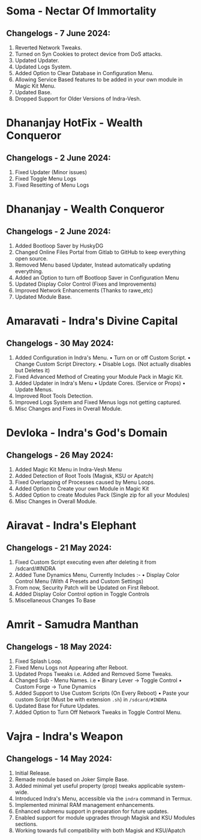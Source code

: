 # Soma - Nectar Of Immortality
## Changelogs - 7 June 2024:
1. Reverted Network Tweaks.
2. Turned on Syn Cookies to protect device from DoS attacks.
3. Updated Updater.
4. Updated Logs System.
5. Added Option to Clear Database in Configuration Menu.
6. Allowing Service Based features to be added in your own module in Magic Kit Menu.
7. Updated Base.
8. Dropped Support for Older Versions of Indra-Vesh.

# Dhananjay HotFix - Wealth Conqueror
## Changelogs - 2 June 2024:
1. Fixed Updater (Minor issues)
2. Fixed Toggle Menu Logs
3. Fixed Resetting of Menu Logs

# Dhananjay - Wealth Conqueror
## Changelogs - 2 June 2024:
1. Added Bootloop Saver by HuskyDG
2. Changed Online Files Portal from Gitlab to GitHub to keep everything open source. 
3. Removed Menu based Updater, Instead automatically updating everything.
4. Added an Option to turn off Bootloop Saver in Configuration Menu 
5. Updated Display Color Control (Fixes and Improvements) 
6. Improved Network Enhancements (Thanks to rawe_etc)
7. Updated Module Base.

# Amaravati - Indra's Divine Capital
## Changelogs - 30 May 2024:
1. Added Configuration in Indra's Menu.
 • Turn on or off Custom Script.
 • Change Custom Script Directory.
 • Disable Logs. (Not actually disables but Deletes it)
2. Fixed Advanced Method of Creating your Module Pack in Magic Kit.
3. Added Updater in Indra's Menu
 • Update Cores. (Service or Props)
 • Update Menus.
4. Improved Root Tools Detection.
5. Improved Logs System and Fixed Menus logs not getting captured.
6. Misc Changes and Fixes in Overall Module.

# Devloka - Indra's God's Domain
## Changelogs - 26 May 2024:
1. Added Magic Kit Menu in Indra-Vesh Menu
2. Added Detection of Root Tools (Magisk, KSU or Apatch)
3. Fixed Overlapping of Processes caused by Menu Loops.
4. Added Option to Create your own Module in Magic Kit 
5. Added Option to create Modules Pack (Single zip for all your Modules)
6. Misc Changes in Overall Module.

# Airavat - Indra's Elephant
## Changelogs - 21 May 2024:
1. Fixed Custom Script executing even after deleting it from /sdcard/#INDRA
2. Added Tune Dynamics Menu, Currently Includes :-
 • Display Color Control Menu (With 4 Presets and Custom Settings)
3. From now, Security Patch will be Updated on First Reboot.
4. Added Display Color Control option in Toggle Controls
5. Miscellaneous Changes To Base

# Amrit - Samudra Manthan 
## Changelogs - 18 May 2024:
1. Fixed Splash Loop.
2. Fixed Menu Logs not Appearing after Reboot.
3. Updated Props Tweaks i.e. Added and Removed Some Tweaks.
4. Changed Sub - Menu Names. i.e
 • Binary Lever -> Toggle Control
 • Custom Forge -> Tune Dynamics
5. Added Support to Use Custom Scripts (On Every Reboot)
 • Paste your custom Script (Must be with extension ```.sh```) in ```/sdcard/#INDRA```
6. Updated Base for Future Updates.
7. Added Option to Turn Off Network Tweaks in Toggle Control Menu.

# Vajra - Indra's Weapon 
## Changelogs - 14 May 2024:
1. Initial Release.
2. Remade module based on Joker Simple Base.
3. Added minimal yet useful property (prop) tweaks applicable system-wide.
4. Introduced Indra's Menu, accessible via the ```indra``` command in Termux.
5. Implemented minimal RAM management enhancements.
6. Enhanced submenu support in preparation for future updates.
7. Enabled support for module upgrades through Magisk and KSU Modules sections.
8. Working towards full compatibility with both Magisk and KSU/Apatch